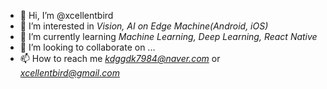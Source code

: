 - 👋 Hi, I’m @xcellentbird
- 👀 I’m interested in *Vision, AI on Edge Machine(Android, iOS)*
- 🌱 I’m currently learning *Machine Learning, Deep Learning, React Native*
- 💞️ I’m looking to collaborate on ...
- 📫 How to reach me *kdggdk7984@naver.com* or *xcellentbird@gmail.com*

<!---
xcellentbird/xcellentbird is a ✨ special ✨ repository because its `README.md` (this file) appears on your GitHub profile.
You can click the Preview link to take a look at your changes.
--->
